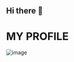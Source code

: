 ## Hi there 👋

<!--
**Saisankar62/Saisankar62** is a ✨ _special_ ✨ repository because its `README.md` (this file) appears on your GitHub profile.

Here are some ideas to get you started:

- 🔭 I’m currently working on ...
- 🌱 I’m currently learning ...
- 👯 I’m looking to collaborate on ...
- 🤔 I’m looking for help with ...
- 💬 Ask me about ...
- 📫 How to reach me: ...
- 😄 Pronouns: ...
- ⚡ Fun fact: ...
-->
<!DOCTYPE html>
<html lang="en">
    <head>
        <meta charset="UTF-8">
        <meta name="viewport" content="width=device-width, initial-scale=1.0">
    </head>
    <body>
         <h1>MY PROFILE</h1>
            <img src="https://static.tildacdn.biz/tild3930-6134-4666-b963-386462303334/programmer_1.gif" alt="image">
    </body>
</html>

